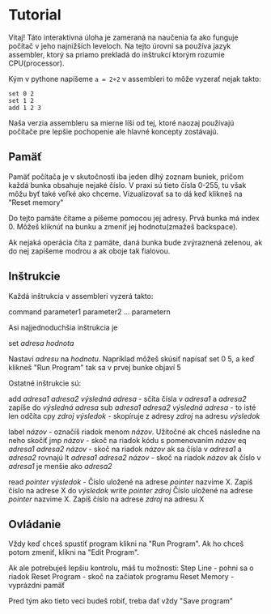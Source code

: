 # Tutorial

Vitaj! Táto interaktívna úloha je zameraná na naučenia ťa ako funguje počítač v jeho najnižších leveloch. Na tejto úrovni sa používa jazyk assembler, ktorý sa priamo prekladá do inštrukcí ktorým rozumie CPU(processor).

Kým v pythone napíšeme `a = 2+2` v assembleri to môže vyzerať nejak takto:
```
set 0 2
set 1 2
add 1 2 3
```
Naša verzia assembleru sa mierne líši od tej, ktoré naozaj používajú počítače pre lepšie pochopenie ale hlavné koncepty zostávajú.

## Pamäť
Pamäť počítača je v skutočnosti iba jeden dlhý zoznam buniek, pričom každá bunka obsahuje nejaké číslo. V praxi sú tieto čísla 0-255, tu však môžu byť také veľké ako chceme. Vizualizovať sa to dá keď klikneš na "Reset memory"

Do tejto pamäte čítame a píšeme pomocou jej adresy. Prvá bunka má index 0. Môžeš kliknúť na bunku a zmeniť jej hodnotu(zmažeš backspace). 

Ak nejaká operácia číta z pamäte, daná bunka bude zvýraznená zelenou, ak do nej zapíšeme modrou a ak oboje tak fialovou.

## Inštrukcie
Každá inštrukcia v assembleri vyzerá takto:

command parameter1 parameter2 ... parametern

Asi najjednoduchšia inštrukcia je 

set *adresa* *hodnota*

Nastaví *adresu* na *hodnotu*. Napríklad môžeš skúsiť napísať set 0 5, a keď klikneš "Run Program" tak sa v prvej bunke objaví 5

Ostatné inštrukcie sú:

add *adresa1* *adresa2* *výsledná adresa* - sčíta čísla v *adresa1* a *adresa2* zapíše do *výsledná adresa*
sub *adresa1* *adresa2* *výsledná adresa* - to isté len odčíta
cpy *zdroj* *výsledok* - skopíruje z adresy *zdroj* na adresu *výsledok*

label *názov* - označíš riadok menom *názov*. Užitočné ak chceš následne na neho skočiť
jmp *názov* - skoč na riadok kódu s pomenovaním *názov*
eq *adresa1* *adresa2* *názov* - skoč na riadok *názov* ak sa čísla v *adresa1* a *adresa2* rovnajú
lt *adresa1* *adresa2* *názov* - skoč na riadok *názov* ak číslo v *adresa1* je menšie ako *adresa2*

read *pointer* *výsledok* - Číslo uložené na adrese *pointer* nazvime X. Zapíš číslo na adrese X do *výsledok*
write *pointer* *zdroj* Číslo uložené na adrese *pointer* nazvime X. Zapíš číslo na adrese *zdroj* na adresu X

## Ovládanie

Vždy keď chceš spustiť program klikni na "Run Program". Ak ho chceš potom zmeniť, klikni na "Edit Program".

Ak ale potrebuješ lepšiu kontrolu, máš tu možnosti:
Step Line - pohni sa o riadok
Reset Program - skoč na začiatok programu
Reset Memory - vyprázdni pamäť

Pred tým ako tieto veci budeš robiť, treba dať vždy "Save program" 
